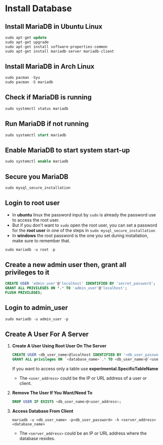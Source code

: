 # Install Database

## Install MariaDB in Ubuntu Linux

```sql
sudo apt-get update
sudo apt-get upgrade
sudo apt-get install software-properties-common
sudo apt-get install mariadb-server mariadb-client
```

## Install MariaDB in Arch Linux

```sql
sudo pacman -Syu
sudo pacman -S mariadb
```

## Check if MariaDB is running

```sql
sudo systemctl status mariadb
```

## Run MariaDB if not running

```sql
sudo systemctl start mariadb
```

## Enable MariaDB to start system start-up

```sql
sudo systemctl enable mariadb
```

## Secure you MariaDB

```sql
sudo mysql_secure_installation
```

## Login to root user

- In **ubuntu** linux the password input by `sudo` is already the password use to access the root user.
- But if you don't want to `sudo` open the root user, you can set a password for the **root user** in one of the steps in `sudo mysql_secure_installation`
- In **windows** the root password is the one you set during installation, make sure to remember that.

```sql
sudo mariadb -u root -p
```

## Create a new admin user then, grant all privileges to it

```sql
CREATE USER 'admin_user'@'localhost' IDENTIFIED BY 'secret_password';
GRANT ALL PRIVILEGES ON *.* TO 'admin_user'@'localhost';
FLUSH PRIVILEGES;
```

## Login to admin_user

```sql
sudo mariadb -u admin_user -p
```

## Create A User For A Server

1. **Create A User Using Root User On The Server**
    ```sql
    CREATE USER <db_user_name>@localhost IDENTIFIED BY '<db_user_password>';
    GRANT ALL privileges ON `<database_name>`.* TO <db_user_name>@`<user_address>` IDENTIFIED BY '<db_user_password>';
    ```
    If you want to access only a table use **experimental.SpecificTableName**

    - The `<user_address>` could be the IP or URL address of a user or client.

2. **Remove The User If You Want/Need To**
    ```sql
    DROP USER IF EXISTS <db_user_name>@<user_address>;
    ```

3. **Access Database From Client**

    ```zhs
    mariadb -u <db_user_name> -p<db_user_password> -h <server_address> <database_name>
    ```

    - The `<server_address>` could be an IP or URL address where the database resides.
